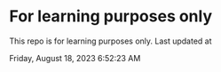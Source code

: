 # For learning purposes only
This repo is for learning purposes only.
Last updated at

Friday, August 18, 2023 6:52:23 AM


